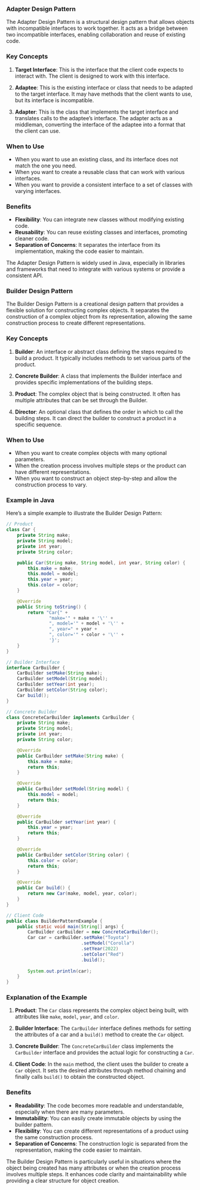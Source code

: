 ### Adapter Design Pattern

The Adapter Design Pattern is a structural design pattern that allows objects with incompatible interfaces to work together. It acts as a bridge between two incompatible interfaces, enabling collaboration and reuse of existing code.

### Key Concepts

1. **Target Interface**: This is the interface that the client code expects to interact with. The client is designed to work with this interface.

2. **Adaptee**: This is the existing interface or class that needs to be adapted to the target interface. It may have methods that the client wants to use, but its interface is incompatible.

3. **Adapter**: This is the class that implements the target interface and translates calls to the adaptee’s interface. The adapter acts as a middleman, converting the interface of the adaptee into a format that the client can use.

### When to Use

- When you want to use an existing class, and its interface does not match the one you need.
- When you want to create a reusable class that can work with various interfaces.
- When you want to provide a consistent interface to a set of classes with varying interfaces.


### Benefits

- **Flexibility**: You can integrate new classes without modifying existing code.
- **Reusability**: You can reuse existing classes and interfaces, promoting cleaner code.
- **Separation of Concerns**: It separates the interface from its implementation, making the code easier to maintain.

The Adapter Design Pattern is widely used in Java, especially in libraries and frameworks that need to integrate with various systems or provide a consistent API.


### Builder Design Pattern

The Builder Design Pattern is a creational design pattern that provides a flexible solution for constructing complex objects. It separates the construction of a complex object from its representation, allowing the same construction process to create different representations.

### Key Concepts

1. **Builder**: An interface or abstract class defining the steps required to build a product. It typically includes methods to set various parts of the product.

2. **Concrete Builder**: A class that implements the Builder interface and provides specific implementations of the building steps.

3. **Product**: The complex object that is being constructed. It often has multiple attributes that can be set through the Builder.

4. **Director**: An optional class that defines the order in which to call the building steps. It can direct the builder to construct a product in a specific sequence.

### When to Use

- When you want to create complex objects with many optional parameters.
- When the creation process involves multiple steps or the product can have different representations.
- When you want to construct an object step-by-step and allow the construction process to vary.

### Example in Java

Here’s a simple example to illustrate the Builder Design Pattern:

```java
// Product
class Car {
    private String make;
    private String model;
    private int year;
    private String color;

    public Car(String make, String model, int year, String color) {
        this.make = make;
        this.model = model;
        this.year = year;
        this.color = color;
    }

    @Override
    public String toString() {
        return "Car{" +
                "make='" + make + '\'' +
                ", model='" + model + '\'' +
                ", year=" + year +
                ", color='" + color + '\'' +
                '}';
    }
}

// Builder Interface
interface CarBuilder {
    CarBuilder setMake(String make);
    CarBuilder setModel(String model);
    CarBuilder setYear(int year);
    CarBuilder setColor(String color);
    Car build();
}

// Concrete Builder
class ConcreteCarBuilder implements CarBuilder {
    private String make;
    private String model;
    private int year;
    private String color;

    @Override
    public CarBuilder setMake(String make) {
        this.make = make;
        return this;
    }

    @Override
    public CarBuilder setModel(String model) {
        this.model = model;
        return this;
    }

    @Override
    public CarBuilder setYear(int year) {
        this.year = year;
        return this;
    }

    @Override
    public CarBuilder setColor(String color) {
        this.color = color;
        return this;
    }

    @Override
    public Car build() {
        return new Car(make, model, year, color);
    }
}

// Client Code
public class BuilderPatternExample {
    public static void main(String[] args) {
        CarBuilder carBuilder = new ConcreteCarBuilder();
        Car car = carBuilder.setMake("Toyota")
                            .setModel("Corolla")
                            .setYear(2022)
                            .setColor("Red")
                            .build();
        
        System.out.println(car);
    }
}
```

### Explanation of the Example

1. **Product**: The `Car` class represents the complex object being built, with attributes like `make`, `model`, `year`, and `color`.

2. **Builder Interface**: The `CarBuilder` interface defines methods for setting the attributes of a car and a `build()` method to create the `Car` object.

3. **Concrete Builder**: The `ConcreteCarBuilder` class implements the `CarBuilder` interface and provides the actual logic for constructing a `Car`.

4. **Client Code**: In the `main` method, the client uses the builder to create a `Car` object. It sets the desired attributes through method chaining and finally calls `build()` to obtain the constructed object.

### Benefits

- **Readability**: The code becomes more readable and understandable, especially when there are many parameters.
- **Immutability**: You can easily create immutable objects by using the builder pattern.
- **Flexibility**: You can create different representations of a product using the same construction process.
- **Separation of Concerns**: The construction logic is separated from the representation, making the code easier to maintain.

The Builder Design Pattern is particularly useful in situations where the object being created has many attributes or when the creation process involves multiple steps. It enhances code clarity and maintainability while providing a clear structure for object creation.
